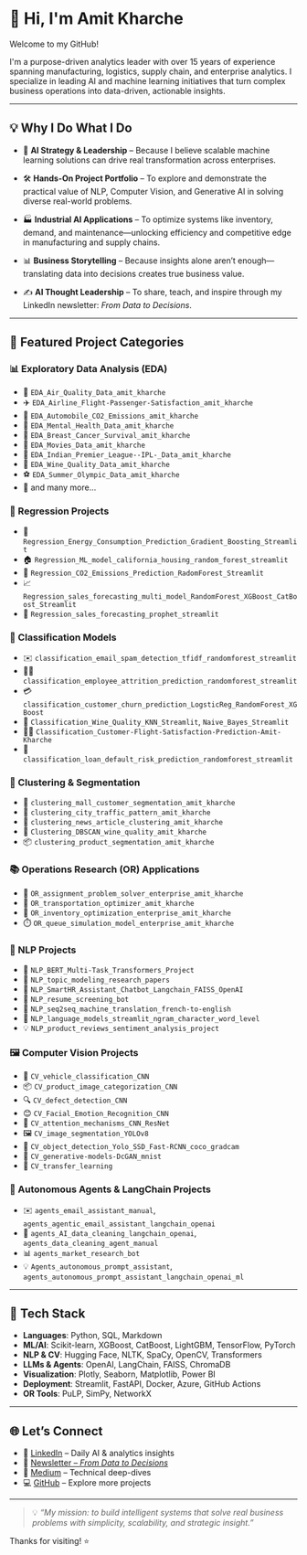 # 👋 Hi, I'm Amit Kharche

Welcome to my GitHub!

I'm a purpose-driven analytics leader with over 15 years of experience spanning manufacturing, logistics, supply chain, and enterprise analytics. I specialize in leading AI and machine learning initiatives that turn complex business operations into data-driven, actionable insights.

---
## 💡 Why I Do What I Do

- 🧠 **AI Strategy & Leadership** – Because I believe scalable machine learning solutions can drive real transformation across enterprises.

- 🛠️ **Hands-On Project Portfolio** – To explore and demonstrate the practical value of NLP, Computer Vision, and Generative AI in solving diverse real-world problems.

- 🏭 **Industrial AI Applications** – To optimize systems like inventory, demand, and maintenance—unlocking efficiency and competitive edge in manufacturing and supply chains.

- 📊 **Business Storytelling** – Because insights alone aren’t enough—translating data into decisions creates true business value.

- ✍️ **AI Thought Leadership** – To share, teach, and inspire through my LinkedIn newsletter: *From Data to Decisions*.

---

## 📂 Featured Project Categories

### 📊 Exploratory Data Analysis (EDA)
- 🔬 `EDA_Air_Quality_Data_amit_kharche`
- ✈️ `EDA_Airline_Flight-Passenger-Satisfaction_amit_kharche`
- 🚗 `EDA_Automobile_CO2_Emissions_amit_kharche`
- 🧠 `EDA_Mental_Health_Data_amit_kharche`
- 🧬 `EDA_Breast_Cancer_Survival_amit_kharche`
- 🎥 `EDA_Movies_Data_amit_kharche`
- 🏏 `EDA_Indian_Premier_League--IPL-_Data_amit_kharche`
- 🍷 `EDA_Wine_Quality_Data_amit_kharche`
- ⚽ `EDA_Summer_Olympic_Data_amit_kharche`
- 🧳 and many more...

### 🔢 Regression Projects
- 🔋 `Regression_Energy_Consumption_Prediction_Gradient_Boosting_Streamlit`
- 🏠 `Regression_ML_model_california_housing_random_forest_streamlit`
- 🧾 `Regression_CO2_Emissions_Prediction_RadomForest_Streamlit`
- 📈 `Regression_sales_forecasting_multi_model_RandomForest_XGBoost_CatBoost_Streamlit`
- 🔮 `Regression_sales_forecasting_prophet_streamlit`

### 🧠 Classification Models
- ✉️ `classification_email_spam_detection_tfidf_randomforest_streamlit`
- 👨‍💼 `classification_employee_attrition_prediction_randomforest_streamlit`
- 💳 `classification_customer_churn_prediction_LogsticReg_RandomForest_XGBoost`
- 🍷 `Classification_Wine_Quality_KNN_Streamlit`, `Naive_Bayes_Streamlit`
- 🧑‍✈️ `Classification_Customer-Flight-Satisfaction-Prediction-Amit-Kharche`
- 🏦 `classification_loan_default_risk_prediction_randomforest_streamlit`

### 🧭 Clustering & Segmentation
- 🏬 `clustering_mall_customer_segmentation_amit_kharche`
- 🚦 `clustering_city_traffic_pattern_amit_kharche`
- 📰 `clustering_news_article_clustering_amit_kharche`
- 🍷 `Clustering_DBSCAN_wine_quality_amit_kharche`
- 📦 `clustering_product_segmentation_amit_kharche`

### 📚 Operations Research (OR) Applications
- 🧮 `OR_assignment_problem_solver_enterprise_amit_kharche`
- 🚚 `OR_transportation_optimizer_amit_kharche`
- 🧾 `OR_inventory_optimization_enterprise_amit_kharche`
- ⏱️ `OR_queue_simulation_model_enterprise_amit_kharche`

### 💬 NLP Projects
- 🧠 `NLP_BERT_Multi-Task_Transformers_Project`
- 🧾 `NLP_topic_modeling_research_papers`
- 🤖 `NLP_SmartHR_Assistant_Chatbot_Langchain_FAISS_OpenAI`
- 📝 `NLP_resume_screening_bot`
- 📖 `NLP_seq2seq_machine_translation_french-to-english`
- 💬 `NLP_language_models_streamlit_ngram_character_word_level`
- 💡 `NLP_product_reviews_sentiment_analysis_project`

### 🖼️ Computer Vision Projects
- 🚗 `CV_vehicle_classification_CNN`
- 📦 `CV_product_image_categorization_CNN`
- 🔍 `CV_defect_detection_CNN`
- 😊 `CV_Facial_Emotion_Recognition_CNN`
- 🧠 `CV_attention_mechanisms_CNN_ResNet`
- 🖼️ `CV_image_segmentation_YOLOv8`
- 🎯 `CV_object_detection_Yolo_SSD_Fast-RCNN_coco_gradcam`
- 🎨 `CV_generative-models-DcGAN_mnist`
- 🧠 `CV_transfer_learning`

### 🤖 Autonomous Agents & LangChain Projects
- ✉️ `agents_email_assistant_manual`, `agents_agentic_email_assistant_langchain_openai`
- 🧼 `agents_AI_data_cleaning_langchain_openai`, `agents_data_cleaning_agent_manual`
- 📊 `agents_market_research_bot`
- 💡 `Agents_autonomous_prompt_assistant`, `agents_autonomous_prompt_assistant_langchain_openai_ml`

---

## 🧾 Tech Stack

- **Languages**: Python, SQL, Markdown
- **ML/AI**: Scikit-learn, XGBoost, CatBoost, LightGBM, TensorFlow, PyTorch
- **NLP & CV**: Hugging Face, NLTK, SpaCy, OpenCV, Transformers
- **LLMs & Agents**: OpenAI, LangChain, FAISS, ChromaDB
- **Visualization**: Plotly, Seaborn, Matplotlib, Power BI
- **Deployment**: Streamlit, FastAPI, Docker, Azure, GitHub Actions
- **OR Tools**: PuLP, SimPy, NetworkX

---

## 🌐 Let’s Connect

- 🔗 [LinkedIn](https://www.linkedin.com/in/amit-kharche) – Daily AI & analytics insights
- 📰 [Newsletter – *From Data to Decisions*](https://www.linkedin.com/newsletters/from-data-to-decisions-7309470147277168640/)
- 📄 [Medium](https://medium.com/@amitkharche14) – Technical deep-dives
- 💻 [GitHub](https://github.com/amitkharche) – Explore more projects





---

> 💡 *“My mission: to build intelligent systems that solve real business problems with simplicity, scalability, and strategic insight.”*

Thanks for visiting! ⭐
